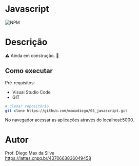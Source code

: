 # Javascript
![NPM](https://img.shields.io/npm/l/react)
# Descrição

:warning: Ainda em construção. :construction:

## Como executar

Pré-requisitos: 
- Visual Studio Code
- GIT

```bash
# clonar repositório
git clone https://github.com/maxxdiego/03_javascript.git

```

No navegador acessar as aplicações através do localhost:5000.

# Autor

Prof. Diego Max da Silva<br>
https://lattes.cnpq.br/4370663836049458
